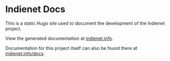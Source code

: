 # Indienet Docs

This is a static Hugo site used to document the development of the Indienet project.

View the generated documentation at [indienet.info](https://indienet.info).

Documentation for this project itself can also be found there at [indienet.info/docs](https://indienet.info/docs/).
